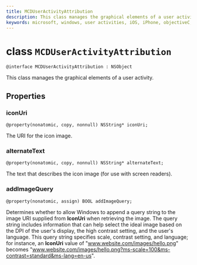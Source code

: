 ```yaml
---
title: MCDUserActivityAttribution
description: This class manages the graphical elements of a user activity. 
keywords: microsoft, windows, user activities, iOS, iPhone, objectiveC, connected devices, Project Rome 
---
```


# class `MCDUserActivityAttribution`

```
@interface MCDUserActivityAttribution : NSObject
```

This class manages the graphical elements of a user activity.

## Properties

### iconUri
`@property(nonatomic, copy, nonnull) NSString* iconUri;`

The URI for the icon image.

### alternateText
`@property(nonatomic, copy, nonnull) NSString* alternateText;`

The text that describes the icon image (for use with screen readers).


### addImageQuery
`@property(nonatomic, assign) BOOL addImageQuery;`

Determines whether to allow Windows to append a query string to the image URI supplied from **IconUri** when retrieving the image. The query string includes information that can help select the ideal image based on the DPI of the user's display, the high contrast setting, and the user's language. This query string specifies scale, contrast setting, and language; for instance, an **IconUri** value of "www.website.com/images/hello.png" becomes "www.website.com/images/hello.png?ms-scale=100&ms-contrast=standard&ms-lang=en-us".


